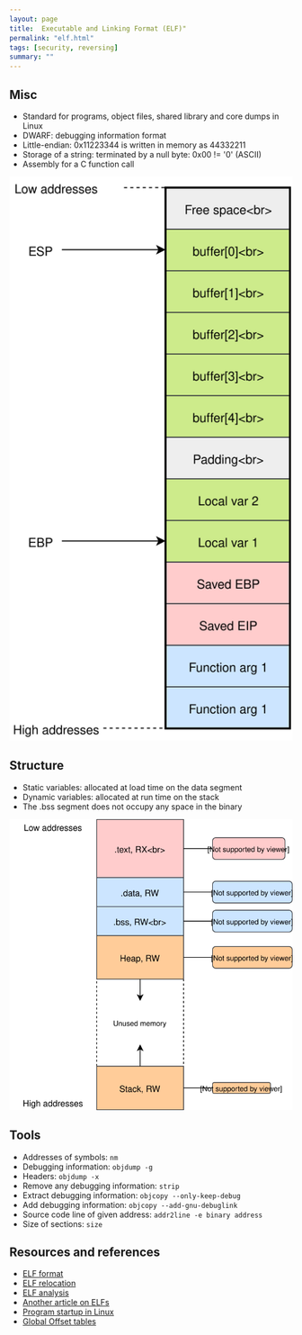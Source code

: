 ```yaml
---
layout: page
title:  Executable and Linking Format (ELF)"
permalink: "elf.html"
tags: [security, reversing]
summary: ""
---
```


## Misc
* Standard for programs, object files, shared library and core dumps in Linux
* DWARF: debugging information format
* Little-endian: 0x11223344 is written in memory as 44332211
* Storage of a string: terminated by a null byte: 0x00 != '0' (ASCII)
* Assembly for a C function call

![stack-layout](/images/C-func-stack-layout-x86.svg)


## Structure
* Static variables: allocated at load time on the data segment
* Dynamic variables: allocated at run time on the stack
* The .bss segment does not occupy any space in the binary

![memory-map](/images/binary-memory-map.svg)


## Tools
* Addresses of symbols: `nm`
* Debugging information: `objdump -g`
* Headers: `objdump -x`
* Remove any debugging information: `strip`
* Extract debugging information: `objcopy --only-keep-debug`
* Add debugging information: `objcopy --add-gnu-debuglink`
* Source code line of given address: `addr2line -e binary address`
* Size of sections: `size`



## Resources and references
* [ELF format](https://greek0.net/elf.html)
* [ELF relocation](https://em386.blogspot.com/2006/10/resolving-elf-relocation-name-symbols.html)
* [ELF analysis](https://linux-audit.com/elf-binaries-on-linux-understanding-and-analysis/)
* [Another article on ELFs](http://fluxius.handgrep.se/2011/10/20/the-art-of-elf-analysises-and-exploitations/)
* [Program startup in Linux](http://dbp-consulting.com/tutorials/debugging/linuxProgramStartup.html)
* [Global Offset tables](http://bottomupcs.sourceforge.net/csbu/x3824.htm)
